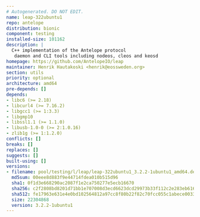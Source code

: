 ```yaml
---
# Autogenerated. DO NOT EDIT.
name: leap-322ubuntu1
repo: antelope
distribution: bionic
component: testing
installed-size: 101162
description: |
  C++ implementation of the Antelope protocol
   daemon and CLI tools including nodeos, cleos and keosd
homepage: https://github.com/AntelopeIO/leap
maintainer: Henrik Hautakoski <henrik@eossweden.org>
section: utils
priority: optional
architecture: amd64
pre-depends: []
depends:
- libc6 (>= 2.18)
- libcurl4 (>= 7.16.2)
- libgcc1 (>= 1:3.3)
- libgmp10
- libssl1.1 (>= 1.1.0)
- libusb-1.0-0 (>= 2:1.0.16)
- zlib1g (>= 1:1.2.0)
conflicts: []
breaks: []
replaces: []
suggests: []
built-using: []
versions:
- filename: pool/testing/l/leap/leap-322ubuntu1_3.2.2-1ubuntu1_amd64.deb
  md5sum: 00eee8d883f9e44714fdea010b515d96
  sha1: 0f1d3e668290ac2087f1e2ca750277e5ecb16670
  sha256: c2f2808bd8201d71bb1e707008d3ecd6623dcd29973b33f112c2e283eb616b02
  sha512: fe17963e631e4e0bd102564812a97cc8f80b22f82c70fcc055c1abece0033f4cac707151d286ec1214327de2fe6dd00236e182f6164956d648178edf0b606ee2
  size: 22304868
  version: 3.2.2-1ubuntu1
---
```

